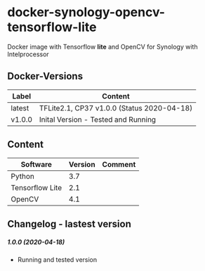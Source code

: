 # docker-synology-opencv-tensorflow-lite
Docker image with Tensorflow **lite** and OpenCV for Synology with Intelprocessor

## Docker-Versions

| Label | 	Content  |
| -------------- | -------------|
| latest | TFLite2.1, CP37 v1.0.0 (Status 2020-04-18) | 
| v1.0.0 | Inital Version - Tested and Running | 


## Content
| Software | Version | Comment |
| --------- | ------- | ------- |
| Python | 3.7 |  |
| Tensorflow Lite | 2.1 |  |
| OpenCV | 4.1 |  |


## Changelog - lastest version
##### 1.0.0 (2020-04-18)
* Running and tested version
 
